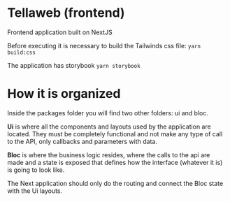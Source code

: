 # Tellaweb (frontend)

Frontend application built on NextJS

Before executing it is necessary to build the Tailwinds css file:
`yarn build:css`

The application has storybook
`yarn storybook`

# How it is organized

Inside the packages folder you will find two other folders: ui and bloc.

**Ui** is where all the components and layouts used by the application are located. They must be completely functional and not make any type of call to the API, only callbacks and parameters with data.

**Bloc** is where the business logic resides, where the calls to the api are made and a state is exposed that defines how the interface (whatever it is) is going to look like.

The Next application should only do the routing and connect the Bloc state with the Ui layouts.

